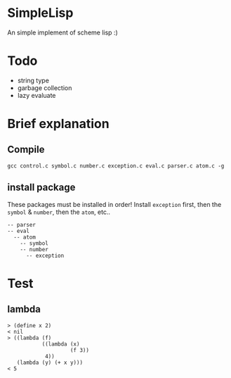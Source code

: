 # SimpleLisp
An simple implement of scheme lisp :)

# Todo

- string type
- garbage collection
- lazy evaluate

# Brief explanation

## Compile 

```
gcc control.c symbol.c number.c exception.c eval.c parser.c atom.c -g
```

## install package

These packages must be installed in order! 
Install `exception` first, then the `symbol` & `number`, then the `atom`, etc..

```
-- parser
-- eval
  -- atom
    -- symbol
    -- number
      -- exception
```

# Test

## lambda

```
> (define x 2)
< nil
> ((lambda (f)
           ((lambda (x)     
                    (f 3))
            4))
   (lambda (y) (+ x y)))
< 5
```

